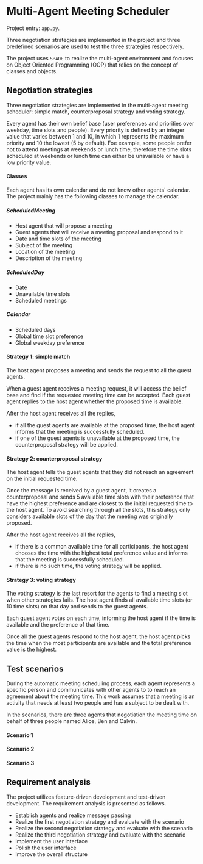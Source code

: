 # Multi-Agent Meeting Scheduler

Project entry: ```app.py```.

Three negotiation strategies are implemented in the project and three predefined scenarios are used to test the three strategies respectively.

The project uses ```SPADE``` to realize the multi-agent environment and focuses on Object Oriented Programming (OOP) that relies on the concept of classes and objects.

## Negotiation strategies

Three negotiation strategies are implemented in the multi-agent meeting scheduler: simple match, counterproposal strategy and voting strategy.

Every agent has their own belief base (user preferences and priorities over weekday, time slots and people). Every priority is defined by an integer value that varies between 1 and 10, in which 1 represents the maximum priority and 10 the lowest (5 by default). Foe example, some people prefer not to attend meetings at weekends or lunch time, therefore the time slots scheduled at weekends or lunch time can either be unavailable or have a low priority value. 

#### Classes

Each agent has its own calendar and do not know other agents' calendar. The project mainly has the following classes to manage the calendar.

##### ScheduledMeeting

+ Host agent that will propose a meeting
+ Guest agents that will receive a meeting proposal and respond to it
+ Date and time slots of the meeting
+ Subject of the meeting
+ Location of the meeting
+ Description of the meeting

##### ScheduledDay

+ Date
+ Unavailable time slots
+ Scheduled meetings

##### Calendar

+ Scheduled days
+ Global time slot preference
+ Global weekday preference

#### Strategy 1: simple match

The host agent proposes a meeting and sends the request to all the guest agents.

When a guest agent receives a meeting request, it will access the belief base and find if the requested meeting time can be accepted. Each guest agent replies to the host agent whether the proposed time is available.

After the host agent receives all the replies,
+ if all the guest agents are available at the proposed time, the host agent informs that the meeting is successfully scheduled.
+ if one of the guest agents is unavailable at the proposed time, the counterproposal strategy will be applied.

#### Strategy 2: counterproposal strategy

The host agent tells the guest agents that they did not reach an agreement on the initial requested time.

Once the message is received by a guest agent, it creates a counterproposal and sends 5 available time slots with their preference that have the highest preference and are closest to the initial requested time to the host agent. To avoid searching through all the slots, this strategy only considers available slots of the day that the meeting was originally proposed.

After the host agent receives all the replies, 
+ if there is a common available time for all participants, the host agent chooses the time with the highest total preference value and informs that the meeting is successfully scheduled.
+ if there is no such time, the voting strategy will be applied.

#### Strategy 3: voting strategy

The voting strategy is the last resort for the agents to find a meeting slot when other strategies fails. The host agent finds all available time slots (or 10 time slots) on that day and sends to the guest agents.

Each guest agent votes on each time, informing the host agent if the time is available and the preference of that time.

Once all the guest agents respond to the host agent, the host agent picks the time when the most participants are available and the total preference value is the highest.

## Test scenarios

During the automatic meeting scheduling process, each agent represents a specific person and communicates with other agents to to reach an agreement about the meeting time. This work assumes that a meeting is an activity that needs at least two people and has a subject to be dealt with.

In the scenarios, there are three agents that negotiation the meeting time on behalf of three people named Alice, Ben and Calvin.

#### Scenario 1

#### Scenario 2
 
#### Scenario 3

## Requirement analysis

The project utilizes feature-driven development and test-driven development. The requirement analysis is presented as follows.

+ Establish agents and realize message passing
+ Realize the first negotiation strategy and evaluate with the scenario
+ Realize the second negotiation strategy and evaluate with the scenario
+ Realize the third negotiation strategy and evaluate with the scenario
+ Implement the user interface
+ Polish the user interface
+ Improve the overall structure